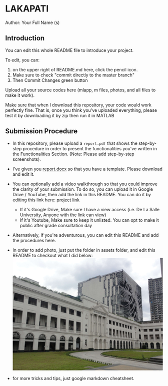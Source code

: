 # LAKAPATI
Author: Your Full Name (s)
## Introduction
You can edit this whole README file to introduce your project.

To edit, you can:
1. on the upper right of README.md here, click the pencil icon.
2. Make sure to check "commit directly to the master branch"
3. Then Commit Changes green button

Upload all your source codes here (mlapp, m files, photos, and all files to make it work).

Make sure that when I download this repository, your code would work perfectly fine.
That is, once you think you've uploaded everything, please test it by downloading it by zip then run it in MATLAB

## Submission Procedure
- In this repository, please upload a `report.pdf` that shows the step-by-step procedure in order to present the functionalities you've written in the Functionalities Section. (Note: Please add step-by-step screenshots).
- I've given you [report.docx](report.docx) so that you have a template. Please download and edit it.

- You can optionally add a video walkthrough so that you could improve the clarity of your submission. To do so,
you can upload it in Google Drive / YouTube, then add the link in this README. You can do it by editing this link here: [project link](https://youtu.be/VQKMoT-6XSg)
     - If it's Google Drive, Make sure I have a view access (i.e. De La Salle University, Anyone with the link can view)
     - If it's Youtube, Make sure to keep it unlisted. You can opt to make it public after grade consultation day

- Alternatively, if you're adventurous, you can edit this README and add the procedures here.
- In order to add photo, just put the folder in assets folder, and edit this README to checkout what I did below:
![dlsu](assets/dlsu.JPG)

- for more tricks and tips, just google markdown cheatsheet. 




